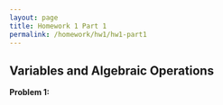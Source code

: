 ```yaml
---
layout: page
title: Homework 1 Part 1
permalink: /homework/hw1/hw1-part1
---
```


## Variables and Algebraic Operations

**Problem 1:**




